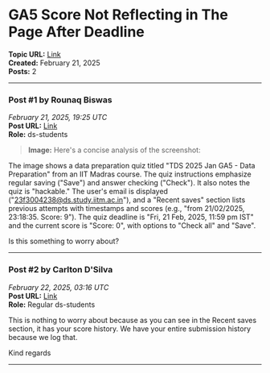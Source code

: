 # GA5 Score Not Reflecting in The Page After Deadline
**Topic URL:** [Link](https://discourse.onlinedegree.iitm.ac.in/t/ga5-score-not-reflecting-in-the-page-after-deadline/168017)  
**Created:** February 21, 2025  
**Posts:** 2  

---

### Post #1 by **Rounaq Biswas**
*February 21, 2025, 19:25 UTC*  
**Post URL:** [Link](https://discourse.onlinedegree.iitm.ac.in/t/ga5-score-not-reflecting-in-the-page-after-deadline/168017/1)  
**Role:**  ds-students



> **Image:** Here's a concise analysis of the screenshot:

The image shows a data preparation quiz titled "TDS 2025 Jan GA5 - Data Preparation" from an IIT Madras course.  The quiz instructions emphasize regular saving ("Save") and answer checking ("Check"). It also notes the quiz is "hackable."  The user's email is displayed ("23f3004238@ds.study.iitm.ac.in"), and a "Recent saves" section lists previous attempts with timestamps and scores (e.g., "from 21/02/2025, 23:18:35. Score: 9"). The quiz deadline is "Fri, 21 Feb, 2025, 11:59 pm IST" and the current score is "Score: 0", with options to "Check all" and "Save".



Is this something to worry about?

---

### Post #2 by **Carlton D'Silva**
*February 22, 2025, 03:16 UTC*  
**Post URL:** [Link](https://discourse.onlinedegree.iitm.ac.in/t/ga5-score-not-reflecting-in-the-page-after-deadline/168017/2)  
**Role:** Regular ds-students

This is nothing to worry about because as you can see in the Recent saves section, it has your score history. We have your entire submission history because we log that.

Kind regards

---
